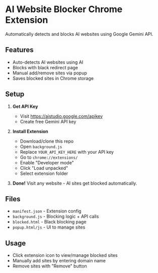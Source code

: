 # AI Website Blocker Chrome Extension

Automatically detects and blocks AI websites using Google Gemini API.

## Features
- Auto-detects AI websites using AI
- Blocks with black redirect page
- Manual add/remove sites via popup
- Saves blocked sites in Chrome storage

## Setup

1. **Get API Key**
   - Visit https://aistudio.google.com/apikey
   - Create free Gemini API key

2. **Install Extension**
   - Download/clone this repo
   - Open `background.js`
   - Replace `YOUR_API_KEY_HERE` with your API key
   - Go to `chrome://extensions/`
   - Enable "Developer mode"
   - Click "Load unpacked"
   - Select extension folder

3. **Done!** Visit any website - AI sites get blocked automatically.

## Files
- `manifest.json` - Extension config
- `background.js` - Blocking logic + API calls
- `blocked.html` - Black blocking page
- `popup.html/js` - UI to manage sites

## Usage
- Click extension icon to view/manage blocked sites
- Manually add sites by entering domain name
- Remove sites with "Remove" button